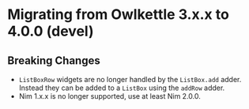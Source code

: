 # Migrating from Owlkettle 3.x.x to 4.0.0 (devel)

## Breaking Changes

- `ListBoxRow` widgets are no longer handled by the `ListBox.add` adder.
  Instead they can be added to a `ListBox` using the `addRow` adder.
- Nim 1.x.x is no longer supported, use at least Nim 2.0.0.
